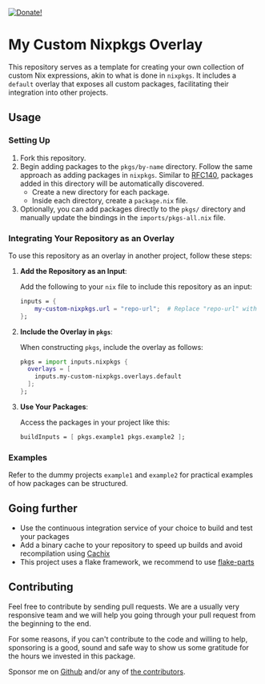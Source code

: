 [![Donate!][donate github]][github sponsors link]

# My Custom Nixpkgs Overlay

This repository serves as a template for creating your own collection of custom
Nix expressions, akin to what is done in `nixpkgs`. It includes a `default`
overlay that exposes all custom packages, facilitating their integration into
other projects.

## Usage

### Setting Up

1. Fork this repository.
2. Begin adding packages to the `pkgs/by-name` directory. Follow the
   same approach as adding packages in `nixpkgs`. Similar to [RFC140], packages
   added in this directory will be automatically discovered.
   - Create a new directory for each package.
   - Inside each directory, create a `package.nix` file.
3. Optionally, you can add packages directly to the `pkgs/` directory and
   manually update the bindings in the `imports/pkgs-all.nix` file.

### Integrating Your Repository as an Overlay

To use this repository as an overlay in another project, follow these steps:

1. **Add the Repository as an Input**:

   Add the following to your `nix` file to include this repository as an input:

   ```nix
   inputs = {
       my-custom-nixpkgs.url = "repo-url";  # Replace "repo-url" with the actual URL to your repository
   };
   ```

2. **Include the Overlay in `pkgs`**:

   When constructing `pkgs`, include the overlay as follows:

   ```nix
   pkgs = import inputs.nixpkgs {
     overlays = [
       inputs.my-custom-nixpkgs.overlays.default
     ];
   };
   ```

3. **Use Your Packages**:

   Access the packages in your project like this:

   ```nix
   buildInputs = [ pkgs.example1 pkgs.example2 ];
   ```

[RFC140]: https://github.com/NixOS/rfcs/pull/140

### Examples

Refer to the dummy projects `example1` and `example2` for practical examples of
how packages can be structured.

## Going further

- Use the continuous integration service of your choice to build and test your
  packages
- Add a binary cache to your repository to speed up builds and avoid
  recompilation using [Cachix](https://cachix.org/)
- This project uses a flake framework, we recommend to use [flake-parts](https://flake.parts)

## Contributing

Feel free to contribute by sending pull requests. We are a usually very
responsive team and we will help you going through your pull request from the
beginning to the end.

For some reasons, if you can't contribute to the code and willing to help,
sponsoring is a good, sound and safe way to show us some gratitude for the hours
we invested in this package.

Sponsor me on [Github][github sponsors link] and/or any of [the
contributors][6].

[donate github]: https://img.shields.io/badge/Sponsor-Github-brightgreen.svg?style=flat-square
[github sponsors link]: https://github.com/sponsors/tarc
[6]: https://github.com/tarc/ardupkgs/graphs/contributors
